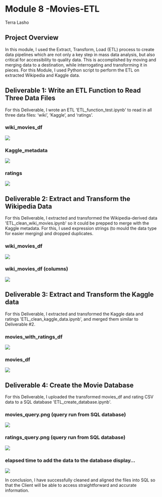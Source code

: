 # Module 8 -Movies-ETL
Terra Lasho

## Project Overview
In this module, I used the Extract, Transform, Load (ETL) process to create data pipelines which are not only a key step in mass data analysis, but also critical for accessibility to quality data.  This is accomplished by moving and merging data to a destination, while interrogating and transforming it in pieces. For this Module, I used Python script to perform the ETL on extracted Wikipedia and Kaggle data. 
## Deliverable 1: Write an ETL Function to Read Three Data Files
For this Deliverable, I wrote an ETL 'ETL_function_test.ipynb' to read in all three data files: ‘wiki’, ‘Kaggle’, and ‘ratings’.
### wiki_movies_df  
![](https://github.com/Beetleee/Movies_ETL/blob/main/Resources/D1_wiki.png)

### Kaggle_metadata

![](https://github.com/Beetleee/Movies_ETL/blob/main/Resources/D1_kaggle.png)

### ratings

![](https://github.com/Beetleee/Movies_ETL/blob/main/Resources/D1_ratings.png)

## Deliverable 2: Extract and Transform the Wikipedia Data
For this Deliverable, I extracted and transformed the Wikipedia-derived data 'ETL_clean_wiki_movies.ipynb' so it could be prepped to merge with the Kaggle metadata.  For this, I used expression strings (to mould the data type for easier merging) and dropped duplicates.
### wiki_movies_df  
![](https://github.com/Beetleee/Movies_ETL/blob/main/Resources/D2_wiki.png)

### wiki_movies_df (columns)

![](https://github.com/Beetleee/Movies_ETL/blob/main/Resources/D2_wiki2.png)

## Deliverable 3: Extract and Transform the Kaggle data
For this Deliverable, I extracted and transformed the Kaggle data and ratings 'ETL_clean_kaggle_data.ipynb', and merged them similar to Deliverable #2.
### movies_with_ratings_df  
![](https://github.com/Beetleee/School_District_Analysis/blob/main/resources/percentages_on_new.png)

### movies_df

![](https://github.com/Beetleee/School_District_Analysis/blob/main/resources/percentages_on_new.png)

## Deliverable 4: Create the Movie Database

For this Deliverable, I uploaded the transformed movies_df and rating CSV data to a SQL database 'ETL_create_database.ipynb'.

### movies_query.png (query run from SQL database)
![](https://github.com/Beetleee/School_District_Analysis/blob/main/resources/percentages_on_new.png)

### ratings_query.png (query run from SQL database)
![](https://github.com/Beetleee/School_District_Analysis/blob/main/resources/percentages_on_new.png)

### elapsed time to add the data to the database display…
![](https://github.com/Beetleee/School_District_Analysis/blob/main/resources/percentages_on_new.png)

In conclusion, I have successfully cleaned and aligned the files into SQL so that the Client will be able to access straightforward and accurate information.
